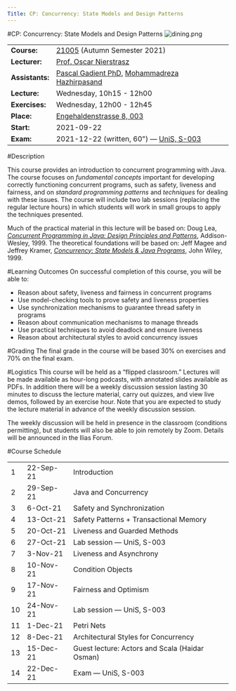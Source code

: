 ```yaml
---
Title: CP: Concurrency: State Models and Design Patterns
---
```

#CP: Concurrency: State Models and Design Patterns
![dining.png](%assets_url%/files/3d/gvp20bbi8vzc0i4vzd1asluu0ps91h/dining.png)

| | |
|---|---|
|**Course:**| [21005](https://mcs.unibnf.ch/courses/concurrency-state-models-and-design-patterns/) (Autumn Semester 2021)
|**Lecturer:**|[Prof. Oscar Nierstrasz](%base_url%/oscar)
|**Assistants:**|[Pascal Gadient PhD](%base_url%/staff/PascalGadient), [Mohammadreza Hazhirpasand](%base_url%/staff/MohammadrezaHazhirpasand)
|**Lecture:**|Wednesday, 10h15 - 12h00
|**Exercises:**|Wednesday, 12h00 - 12h45
|**Place:**|[Engehaldenstrasse 8, 003](%base_url%/contact/maps)
|**Start:**|2021-09-22
|**Exam:**|2021-12-22 (written, 60") &mdash; [UniS, S-003](https://www.ksl.unibe.ch/KSL/raumInfo?uni=Universität+Bern&hrz=HRZ+UniS&gebaeude=UniS&raumnummer=S+003)


#Description

This course provides an introduction to concurrent programming with Java. The course focuses on *fundamental concepts* important for developing correctly functioning concurrent programs, such as safety, liveness and fairness, and on *standard programming patterns* and *techniques* for dealing with these issues.
The course will include two lab sessions (replacing the regular lecture hours) in which students will work in small groups to apply the techniques presented. 

Much of the practical material in this lecture will be based on: Doug Lea, [*Concurrent Programming in Java: Design Principles and Patterns*](http://gee.cs.oswego.edu/dl/cpj/index.html), Addison-Wesley, 1999.
The theoretical foundations will be based on: Jeff Magee and Jeffrey Kramer, [*Concurrency: State Models & Java Programs*](https://www.doc.ic.ac.uk/~jnm/book/), John Wiley, 1999. 

#Learning Outcomes
On successful completion of this course, you will be able to:

-  Reason about safety, liveness and fairness in concurrent programs
-  Use model-checking tools to prove safety and liveness properties
-  Use synchronization mechanisms to guarantee thread safety in programs
-  Reason about communication mechanisms to manage threads
-  Use practical techniques to avoid deadlock and ensure liveness
-  Reason about architectural styles to avoid concurrency issues

#Grading
The final grade in the course will be based 30% on exercises and 70% on the final exam. 

#Logistics
This course will be held as a “flipped classroom.” Lectures will be made available as hour-long podcasts, with annotated slides available as PDFs. In addition there will be a weekly discussion session lasting 30 minutes to discuss the lecture material, carry out quizzes, and view live demos, followed by an exercise hour. Note that you are expected to study the lecture material in advance of the weekly discussion session.

The weekly discussion will be held in presence in the classroom (conditions permitting), but students will also be able to join remotely by Zoom. Details will be announced in the Ilias Forum.


#Course Schedule

| | | |
|---|---|---|
|	1	|	22-Sep-21	|	Introduction 
|	2	|	29-Sep-21	|	Java and Concurrency
|	3	|	6-Oct-21	|	Safety and Synchronization
|	4	|	13-Oct-21	|	Safety Patterns \+ Transactional Memory
|	5	|	20-Oct-21	|	Liveness and Guarded Methods
|	6	|	27-Oct-21	|	Lab session &mdash; UniS, S-003
|	7	|	3-Nov-21	|	Liveness and Asynchrony
|	8	|	10-Nov-21	|	Condition Objects
|	9	|	17-Nov-21	|	Fairness and Optimism
|	10	|	24-Nov-21	|	Lab session &mdash; UniS, S-003
|	11	|	1-Dec-21	|	Petri Nets
|	12	|	8-Dec-21	|	Architectural Styles for Concurrency
|	13	|	15-Dec-21	|	Guest lecture: Actors and Scala (Haidar Osman)
|	14	|	22-Dec-21	|	Exam &mdash; UniS, S-003

